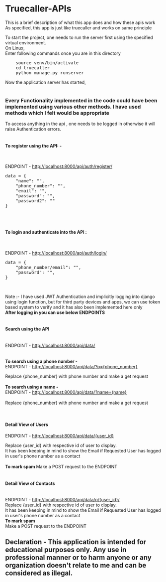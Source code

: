 # Truecaller-APIs

This is a brief description of what this app does and how these apis work <br/>
As specified, this app is just like truecaller and works on same principle<br/>

To start the project, one needs to run the server first using the specified virtual environment.<br/>
On Linux,<br/>
Enter following commands once you are in this directory<br/>
<pre>
    source venv/bin/activate 
    cd truecaller
    python manage.py runserver
</pre>
Now the application server has started,<br/><br/>

<h3>Every Functionality implemented in the code could have been implemented using various other methods. I have used methods which I felt would be appropriate</h3>
To access anything in the api , one needs to be logged in otherwise it will raise Authentication errors.<br/><br/>

<h4>To register using the API: - </h4><br/>

ENDPOINT - <a href="http://localhost:8000/api/auth/register/">http://localhost:8000/api/auth/register/</a>
<pre>
data = {
    "name": "",
    "phone_number": "",
    "email": "",
    "password": "",
    "password2": ""
}
</pre><br/><br/>
<h4>To login and authenticate into the API :</h4><br/>

ENDPOINT - <a href="http://localhost:8000/api/auth/login/">http://localhost:8000/api/auth/login/</a><br/>
<pre>
data = {
    "phone_number/email": "",
    "password": "",
}
</pre><br/>
Note :- I have used JWT Authentication and implicitly logging into django using login function, but for third party devices and apps, we can use token based system to verify and it has also been implemented here only<br/>
<b>After logging in you can use below ENDPOINTS </b>
<br/><br/>
<h4>Search using the API</h4><br/>
ENDPOINT - <a href="http://localhost:8000/api/data/">http://localhost:8000/api/data/</a><br/>
<br/><br/>
<b>To search using a phone number - </b><br/>
ENDPOINT - <a href="http://localhost:8000/api/data/?p={phone_number}">http://localhost:8000/api/data/?p={phone_number}</a><br/>

Replace {phone_number} with phone number and make a get request
<br/><br/>
<b>To search using a name - </b><br/>
ENDPOINT - <a href="http://localhost:8000/api/data/?name={name}">http://localhost:8000/api/data/?name={name}</a><br/>
<br/>
Replace {phone_number} with phone number and make a get request<br/>
<br/><br/>
<h4>Detail View of Users</h4>
ENDPOINT - <a href="http://localhost:8000/api/data/{user_id}">http://localhost:8000/api/data/{user_id}</a><br/>

Replace {user_id} with respective id of user to display.<br/>
It has been keeping in mind to show the Email if Requested User has logged in user's phone number as a contact<br/>
<br/>
<b>To mark spam </b>
Make a POST request to the ENDPOINT
<br/><br/>
<h4>Detail View of Contacts</h4><br/>
ENDPOINT - <a href="http://localhost:8000/api/data/p/{user_id}/">http://localhost:8000/api/data/p/{user_id}/</a>
<br/>
Replace {user_id} with respective id of user to display.<br/>
It has been keeping in mind to show the Email if Requested User has logged in user's phone number as a contact
<br/>
<b>To mark spam </b><br/>
Make a POST request to the ENDPOINT<br/>


<h2>Declaration - This application is intended for educational purposes only. Any use in professional manner or to harm anyone or any organization doesn't relate to me and can be considered as illegal.</h2>
